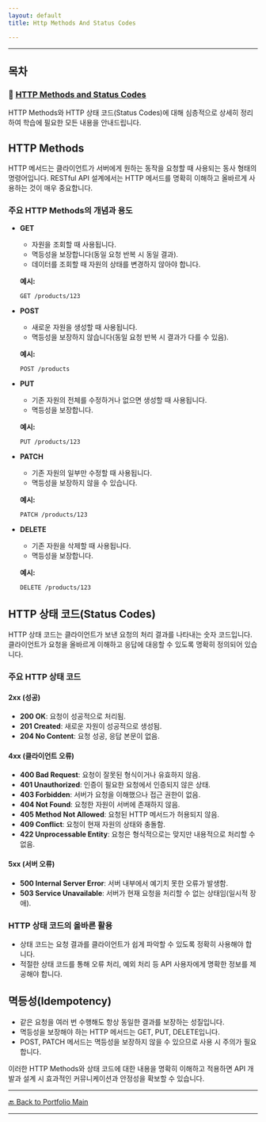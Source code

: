 ```yaml
---
layout: default
title: Http Methods And Status Codes

---
```


---

## 목차


### 🔗 [HTTP Methods and Status Codes](/study/api-design/)

HTTP Methods와 HTTP 상태 코드(Status Codes)에 대해 심층적으로 상세히 정리하여 학습에 필요한 모든 내용을 안내드립니다.

## HTTP Methods

HTTP 메서드는 클라이언트가 서버에게 원하는 동작을 요청할 때 사용되는 동사 형태의 명령어입니다. RESTful API 설계에서는 HTTP 메서드를 명확히 이해하고 올바르게 사용하는 것이 매우 중요합니다.

### 주요 HTTP Methods의 개념과 용도

- **GET**
  - 자원을 조회할 때 사용됩니다.
  - 멱등성을 보장합니다(동일 요청 반복 시 동일 결과).
  - 데이터를 조회할 때 자원의 상태를 변경하지 않아야 합니다.
  
  **예시:**
  ```http
  GET /products/123
  ```

- **POST**
  - 새로운 자원을 생성할 때 사용됩니다.
  - 멱등성을 보장하지 않습니다(동일 요청 반복 시 결과가 다를 수 있음).

  **예시:**
  ```http
  POST /products
  ```

- **PUT**
  - 기존 자원의 전체를 수정하거나 없으면 생성할 때 사용됩니다.
  - 멱등성을 보장합니다.

  **예시:**
  ```http
  PUT /products/123
  ```

- **PATCH**
  - 기존 자원의 일부만 수정할 때 사용됩니다.
  - 멱등성을 보장하지 않을 수 있습니다.

  **예시:**
  ```http
  PATCH /products/123
  ```

- **DELETE**
  - 기존 자원을 삭제할 때 사용됩니다.
  - 멱등성을 보장합니다.

  **예시:**
  ```http
  DELETE /products/123
  ```

## HTTP 상태 코드(Status Codes)

HTTP 상태 코드는 클라이언트가 보낸 요청의 처리 결과를 나타내는 숫자 코드입니다. 클라이언트가 요청을 올바르게 이해하고 응답에 대응할 수 있도록 명확히 정의되어 있습니다.

### 주요 HTTP 상태 코드

#### 2xx (성공)
- **200 OK**: 요청이 성공적으로 처리됨.
- **201 Created**: 새로운 자원이 성공적으로 생성됨.
- **204 No Content**: 요청 성공, 응답 본문이 없음.

#### 4xx (클라이언트 오류)
- **400 Bad Request**: 요청이 잘못된 형식이거나 유효하지 않음.
- **401 Unauthorized**: 인증이 필요한 요청에서 인증되지 않은 상태.
- **403 Forbidden**: 서버가 요청을 이해했으나 접근 권한이 없음.
- **404 Not Found**: 요청한 자원이 서버에 존재하지 않음.
- **405 Method Not Allowed**: 요청된 HTTP 메서드가 허용되지 않음.
- **409 Conflict**: 요청이 현재 자원의 상태와 충돌함.
- **422 Unprocessable Entity**: 요청은 형식적으로는 맞지만 내용적으로 처리할 수 없음.

#### 5xx (서버 오류)
- **500 Internal Server Error**: 서버 내부에서 예기치 못한 오류가 발생함.
- **503 Service Unavailable**: 서버가 현재 요청을 처리할 수 없는 상태임(일시적 장애).

### HTTP 상태 코드의 올바른 활용
- 상태 코드는 요청 결과를 클라이언트가 쉽게 파악할 수 있도록 정확히 사용해야 합니다.
- 적절한 상태 코드를 통해 오류 처리, 예외 처리 등 API 사용자에게 명확한 정보를 제공해야 합니다.

## 멱등성(Idempotency)
- 같은 요청을 여러 번 수행해도 항상 동일한 결과를 보장하는 성질입니다.
- 멱등성을 보장해야 하는 HTTP 메서드는 GET, PUT, DELETE입니다.
- POST, PATCH 메서드는 멱등성을 보장하지 않을 수 있으므로 사용 시 주의가 필요합니다.

이러한 HTTP Methods와 상태 코드에 대한 내용을 명확히 이해하고 적용하면 API 개발과 설계 시 효과적인 커뮤니케이션과 안정성을 확보할 수 있습니다.



  
---
[🔙 Back to Portfolio Main](../index.md)

---


